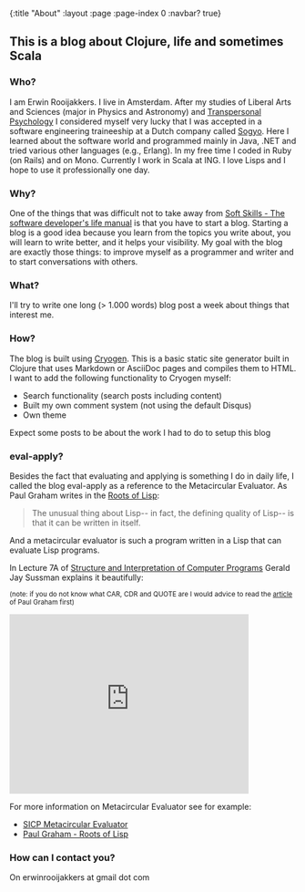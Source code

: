 {:title "About"
 :layout :page
 :page-index 0
 :navbar? true}

## This is a blog about Clojure, life and sometimes Scala

### Who?
I am Erwin Rooijakkers. I live in Amsterdam. After my studies of Liberal Arts and Sciences (major in Physics and Astronomy) and [Transpersonal Psychology](https://en.wikipedia.org/wiki/Transpersonal_psychology) I considered myself very lucky that I was accepted in a software engineering traineeship at a Dutch company called [Sogyo](http://www.sogyo.nl/). Here I learned about the software world and programmed mainly in Java, .NET and tried various other languages (e.g., Erlang). In my free time I coded in Ruby (on Rails) and on Mono. Currently I work in Scala at ING. I love Lisps and I hope to use it professionally one day.

### Why?
One of the things that was difficult not to take away from [Soft Skills - The software developer's life manual](http://www.amazon.com/Soft-Skills-software-developers-manual/dp/1617292397) is that you have to start a blog. Starting a blog is a good idea because you learn from the topics you write about, you will learn to write better, and it helps your visibility. My goal with the blog are exactly those things: to improve myself as a programmer and writer and to start conversations with others.

### What?
I'll try to write one long (> 1.000 words) blog post a week about things that interest me.

### How?
The blog is built using [Cryogen](http://cryogenweb.org/). This is a basic static site generator built in Clojure that uses Markdown or AsciiDoc pages and compiles them to HTML. I want to add the following functionality to Cryogen myself:

* Search functionality (search posts including content)
* Built my own comment system (not using the default Disqus) 
* Own theme

Expect some posts to be about the work I had to do to setup this blog

### eval-apply?
Besides the fact that evaluating and applying is something I do in daily life, I called the blog eval-apply as a reference to the Metacircular Evaluator. As Paul Graham writes in the [Roots of Lisp](http://www.paulgraham.com/rootsoflisp.html):
> The unusual thing about Lisp-- in fact, the defining quality of Lisp-- is that it can be written in itself.

And a metacircular evaluator is such a program written in a Lisp that can evaluate Lisp programs.

In Lecture 7A of [Structure and Interpretation of Computer Programs](http://ocw.mit.edu/courses/electrical-engineering-and-computer-science/6-001-structure-and-interpretation-of-computer-programs-spring-2005/video-lectures/) Gerald Jay Sussman explains it beautifully:

<sup>(note: if you do not know what CAR, CDR and QUOTE are I would advice to read the [article](http://www.paulgraham.com/rootsoflisp.html) of Paul Graham first)<sup>

<iframe src="https://www.youtube.com/embed/0m6hoOelZH8" allowfullscreen="" frameborder="0" height="315" width="420"></iframe>

For more information on Metacircular Evaluator see for example:
* [SICP Metacircular Evaluator](https://mitpress.mit.edu/sicp/full-text/book/book-Z-H-26.html)
* [Paul Graham - Roots of Lisp](http://www.paulgraham.com/rootsoflisp.html)

### How can I contact you?
On erwinrooijakkers at gmail dot com
